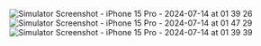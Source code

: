 ![Simulator Screenshot - iPhone 15 Pro - 2024-07-14 at 01 39 26](https://github.com/user-attachments/assets/2530731c-0b5d-4cf0-a05e-af1763fed0f1)
![Simulator Screenshot - iPhone 15 Pro - 2024-07-14 at 01 47 29](https://github.com/user-attachments/assets/0e6ab40c-68fa-4c1c-82cc-5d6e4af8f496)
![Simulator Screenshot - iPhone 15 Pro - 2024-07-14 at 01 39 39](https://github.com/user-attachments/assets/085695e3-dbd0-4334-93cc-044cb02237c9)
